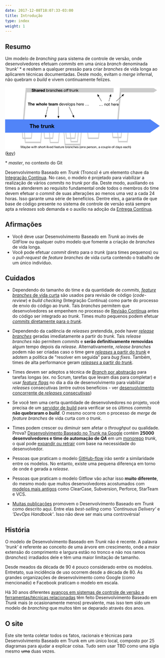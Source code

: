 ```yaml
---
date: 2017-12-08T18:07:33-03:00
title: Introdução
type: index
weight: 1
---
```


<!-- print <h1 style="color: white; padding: 32px 20px 72px; background-image:url(/images/LogoSlim.png); background-repeat: no-repeat; background-size: 100% auto"><span style="background-color: #5677fc">Introduction</span></h1> print -->


## Resumo

Um modelo de *branching* para sistema de controle de versão, onde desenvolvedores efetuam *commits* em uma única *branch* denominada *'trunk'* * e resitem a qualquer pressão para criar *branches* de vida longa ao aplicarem técnicas documentadas. Deste modo, evitam o *merge* infernal, não quebram o *build* e vivem continuamente felizes. 


![](trunk1.png)
([key](/key/))

 &ast; *master*, no contexto do Git

Desenvolvimento Baseado em *Trunk* (Tronco) é um elemento chave da [Integração Contínua](/continuous-integration/). No caso, o modelo é projetado para viabilizar a realização de vários *commits* no *trunk* por dia. Deste modo, auxiliando os times a atenderem ao requisito fundamental onde todos o membros do time devem efetuar o *commit* de suas alterações ao menos uma vez a cada 24 horas. Isso garante uma série de benefícios. Dentre eles, a garantia de que base de código presente no sistema de controle de versão está sempre apta a *releases* sob demanda e o auxílio na adoção da [Entrega Contínua](/continuous-delivery/).

## Afirmações

- Você deve usar Desenvolvimento Baseado em *Trunk* ao invés de GitFlow ou qualquer outro modelo que fomente a criação de *branches* de vida longa.
- Você pode efetuar *commit* direto para o *trunk* (para times pequenos) ou o *pull-request* de *feature branches* de vida curta contendo o trabalho de um único indivíduo.

## Cuidados

- Dependendo do tamanho do time e da quantidade de *commits*, [*feature branches* de vida curta](/short-lived-feature-branches/) são usados para revisão de código (*code-review*) e *build checking* (Integração Contínua) como parte do processo de envio do código ao *trunk*. Tais *branches* permitem que desenvolvedores se empenhem no processo de [Revisão Contínua](/continuous-review/) antes do código ser integrado ao *trunk*. Times muito pequenos podem efetuar [ *commits* diretamente para o *trunk*](/committing-straight-to-the-trunk/).

- Dependendo da cadência de *releases* pretendida, pode haver [*release branches*](/branch-for-release/) geradas imediatamente a partir do *trunk*. Tais *release branches* não permitem *commits* e **serão definitivamente removidas** algum tempo depois da *release*. Alternativamente, *release branches* podem não ser criadas caso o time gere [*releases* a partir do *trunk*](/release-from-trunk/) e adotem a política de "resolver em seguida" para *bug fixes*. Também, times de alta performance geram [*releases* a partir do *trunk*](/release-from-trunk/).

- Times devem ser adeptos a técnica de [*Branch* por abstração](/branch-by-abstraction/) para tarefas longas (ex. no Scrum, tarefas que levam dias para completar) e usar [*feature flags*](/feature-flags/) no dia a dia de desenvolvimento para viabilizar *releases* consecutivas (entre outros benefícios - ver [desenvolvimento concorrente de *releases* consecutivas](/concurrent-development-of-consecutive-releases/)) 

- Se você tem uma certa quantidade de desenvolvedores no projeto, você precisa de um [servidor de build](/continuous-integration/) para verificar se os últimos *commits* **não quebraram o *build***. O mesmo ocorre com o processo de *merge* de *feature branches* de vida curta com o *trunk*.

- Times podem crescer ou diminuir sem afetar o *throughput* ou qualidade. Prova? [Desenvolvimento Baseado no Trunk na Google](/game-changers/index.html#google-revealing-their-monorepo-trunk-2016) contém **25000 desenvolvedores e time de automação de *QA*** em um [monorepo](/monorepo/) *trunk*, o qual pode [expandir ou retrair](/expanding-contracting-monorepos/) com base na necessidade do desenvolvedor.

- Pessoas que praticam o modelo [GitHub-flow](/alternative-branching-models/index.html#modern-claimed-high-throughput-branching-models) irão sentir a similaridade entre os modelos. No entanto, existe uma pequena diferença em torno de onde é gerada a *release*. 

- Pessoas que praticam o modelo Gitflow vão achar isso **muito diferente**, do mesmo modo que muitos desenvolvedores acostumados com [modelos mais antigos](/alternative-branching-models/index.html#legacy-branching-models) como ClearCase, Subversion, Perforce, StarTeam e VCS.

- [Muitas publicações](/publications/) promovem o Desenvolvimento Baseado em *Trunk* como descrito aqui. Entre elas *best-selling* como *'Continuous Delivery'* e *'DevOps Handbook'*. Isso não deve ser mais uma controvérsia!

## História

O modelo de Desenvolvimento Baseado em *Trunk* não é recente. A palavra *'trunk'* é referente ao conceito de uma árvore em crescimento, onde a maior extensão do comprimento e largura estão no tronco e não nos ramos (*branches*) irradiados dele e têm uma maior limitação de tamanho.

Desde meados da década de 90 é pouco considerado entre os modelos. Entretato, sua incidência de uso ocorrem desde a década de 80. As grandes organizações de desenvolvimento como Google (como mencionado) e Facebook praticam o modelo em escala.

Há 30 anos diferentes [avanços em sistemas de controle de versão e ferramentas/técnicas relacionadas](/game-changers/) têm feito Desenvolvimento Baseado em *Trunk* mais (e ocasionamente menos) prevalente, mas isso tem sido um modelo de *branching* que muitos têm se deparado através dos anos.

## O site

Este site tenta coletar todos os fatos, racionais e técnicas para Desenvolvimento Baseado em Trunk em um único local, composto por 25 diagramas para ajudar a explicar coisa. Tudo sem usar TBD como uma sigla mesmo ~~uma~~ duas vezes.
